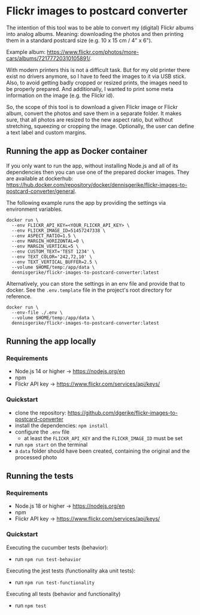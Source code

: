 # Flickr images to postcard converter

The intention of this tool was to be able to convert my (digital) Flickr albums into analog albums.
Meaning: downloading the photos and then printing them in a standard postcard size (e.g. 10 x 15 cm / 4" x 6").

Example album: https://www.flickr.com/photos/more-cars/albums/72177720310105891/.

With modern printers this is not a difficult task.
But for my old printer there exist no drivers anymore, so I have to feed the images to it via USB stick.
Also, to avoid getting badly cropped or resized prints, the images need to be properly prepared.
And additionally, I wanted to print some meta information on the image (e.g. the Flickr id).

So, the scope of this tool is to download a given Flickr image or Flickr album, convert the photos and
save them in a separate folder.
It makes sure, that all photos are resized to the new aspect ratio,
but without stretching, squeezing or cropping the image.
Optionally, the user can define a text label and custom margins.

## Running the app as Docker container

If you only want to run the app, without installing Node.js and all of its dependencies then you can use one of the
prepared docker images.
They are available at
dockerhub: https://hub.docker.com/repository/docker/dennisgerike/flickr-images-to-postcard-converter/general.

The following example runs the app by providing the settings via environment variables.

```
docker run \
  --env FLICKR_API_KEY=<YOUR_FLICKR_API_KEY> \
  --env FLICKR_IMAGE_ID=51457247338 \
  --env ASPECT_RATIO=1.5 \
  --env MARGIN_HORIZONTAL=0 \
  --env MARGIN_VERTICAL=5 \
  --env CUSTOM_TEXT='TEST 1234' \
  --env TEXT_COLOR='242,72,10' \
  --env TEXT_VERTICAL_BUFFER=2.5 \
  --volume $HOME/temp:/app/data \
  dennisgerike/flickr-images-to-postcard-converter:latest
```

Alternatively, you can store the settings in an env file and provide that to docker.
See the `.env.template` file in the project's root directory for reference.

```
docker run \
  --env-file ./.env \
  --volume $HOME/temp:/app/data \
  dennisgerike/flickr-images-to-postcard-converter:latest
```

## Running the app locally

### Requirements

* Node.js 14 or higher -> https://nodejs.org/en
* npm
* Flickr API key -> https://www.flickr.com/services/api/keys/

### Quickstart

* clone the repository: https://github.com/dgerike/flickr-images-to-postcard-converter
* install the dependencies: `npm install`
* configure the `.env` file
    * at least the `FLICKR_API_KEY` and the `FLICKR_IMAGE_ID` must be set
* run `npm start` on the terminal
* a `data` folder should have been created, containing the original and the processed photo

## Running the tests

### Requirements

* Node.js 18 or higher -> https://nodejs.org/en
* npm
* Flickr API key -> https://www.flickr.com/services/api/keys/

### Quickstart

Executing the cucumber tests (behavior):

* run `npm run test-behavior`

Executing the jest tests (functionality aka unit tests):

* run `npm run test-functionality`

Executing all tests (behavior and functionality)

* run `npm test`